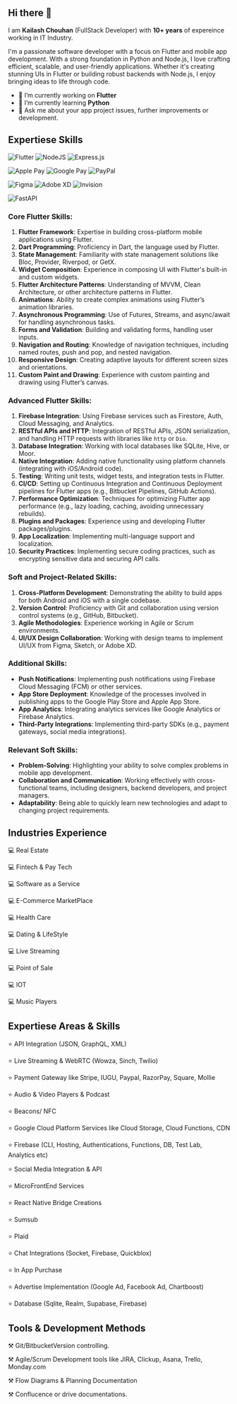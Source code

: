 ## Hi there 👋

I am **Kailash Chouhan** (FullStack Developer) with **10+ years** of expereince working in IT Industry.

I'm a passionate software developer with a focus on Flutter and mobile app development. With a strong foundation in Python and Node.js, I love crafting efficient, scalable, and user-friendly applications. Whether it's creating stunning UIs in Flutter or building robust backends with Node.js, I enjoy bringing ideas to life through code.

- 🔭 I’m currently working on **Flutter**
- 🌱 I’m currently learning **Python**
- 💬 Ask me about your app project issues, further improvements or development.

## Expertiese Skills
![Flutter](https://img.shields.io/badge/Flutter-%2302569B.svg?style=for-the-badge&logo=Flutter&logoColor=white)
![NodeJS](https://img.shields.io/badge/node.js-6DA55F?style=for-the-badge&logo=node.js&logoColor=white) 
![Express.js](https://img.shields.io/badge/express.js-%23404d59.svg?style=for-the-badge&logo=express&logoColor=%2361DAFB)

![Apple Pay](https://img.shields.io/badge/ApplePay-000000.svg?style=for-the-badge&logo=Apple-Pay&logoColor=white) 
![Google Pay](https://img.shields.io/badge/GooglePay-%233780F1.svg?style=for-the-badge&logo=Google-Pay&logoColor=white) 
![PayPal](https://img.shields.io/badge/PayPal-00457C?style=for-the-badge&logo=paypal&logoColor=white)

![Figma](https://img.shields.io/badge/figma-%23F24E1E.svg?style=for-the-badge&logo=figma&logoColor=white) 
![Adobe XD](https://img.shields.io/badge/Adobe%20XD-470137?style=for-the-badge&logo=Adobe%20XD&logoColor=#FF61F6) 
![Invision](https://img.shields.io/badge/invision-FF3366?style=for-the-badge&logo=invision&logoColor=white)

![FastAPI](https://img.shields.io/badge/FastAPI-005571?style=for-the-badge&logo=fastapi)

### Core Flutter Skills:
1. **Flutter Framework**: Expertise in building cross-platform mobile applications using Flutter.
2. **Dart Programming**: Proficiency in Dart, the language used by Flutter.
3. **State Management**: Familiarity with state management solutions like Bloc, Provider, Riverpod, or GetX.
4. **Widget Composition**: Experience in composing UI with Flutter's built-in and custom widgets.
5. **Flutter Architecture Patterns**: Understanding of MVVM, Clean Architecture, or other architecture patterns in Flutter.
6. **Animations**: Ability to create complex animations using Flutter’s animation libraries.
7. **Asynchronous Programming**: Use of Futures, Streams, and async/await for handling asynchronous tasks.
8. **Forms and Validation**: Building and validating forms, handling user inputs.
9. **Navigation and Routing**: Knowledge of navigation techniques, including named routes, push and pop, and nested navigation.
10. **Responsive Design**: Creating adaptive layouts for different screen sizes and orientations.
11. **Custom Paint and Drawing**: Experience with custom painting and drawing using Flutter’s canvas.

### Advanced Flutter Skills:
1. **Firebase Integration**: Using Firebase services such as Firestore, Auth, Cloud Messaging, and Analytics.
2. **RESTful APIs and HTTP**: Integration of RESTful APIs, JSON serialization, and handling HTTP requests with libraries like `http` or `Dio`.
3. **Database Integration**: Working with local databases like SQLite, Hive, or Moor.
4. **Native Integration**: Adding native functionality using platform channels (integrating with iOS/Android code).
5. **Testing**: Writing unit tests, widget tests, and integration tests in Flutter.
6. **CI/CD**: Setting up Continuous Integration and Continuous Deployment pipelines for Flutter apps (e.g., Bitbucket Pipelines, GitHub Actions).
7. **Performance Optimization**: Techniques for optimizing Flutter app performance (e.g., lazy loading, caching, avoiding unnecessary rebuilds).
8. **Plugins and Packages**: Experience using and developing Flutter packages/plugins.
9. **App Localization**: Implementing multi-language support and localization.
10. **Security Practices**: Implementing secure coding practices, such as encrypting sensitive data and securing API calls.

### Soft and Project-Related Skills:
1. **Cross-Platform Development**: Demonstrating the ability to build apps for both Android and iOS with a single codebase.
2. **Version Control**: Proficiency with Git and collaboration using version control systems (e.g., GitHub, Bitbucket).
3. **Agile Methodologies**: Experience working in Agile or Scrum environments.
4. **UI/UX Design Collaboration**: Working with design teams to implement UI/UX from Figma, Sketch, or Adobe XD.

### Additional Skills:
- **Push Notifications**: Implementing push notifications using Firebase Cloud Messaging (FCM) or other services.
- **App Store Deployment**: Knowledge of the processes involved in publishing apps to the Google Play Store and Apple App Store.
- **App Analytics**: Integrating analytics services like Google Analytics or Firebase Analytics.
- **Third-Party Integrations**: Implementing third-party SDKs (e.g., payment gateways, social media integrations).

### Relevant Soft Skills:
- **Problem-Solving**: Highlighting your ability to solve complex problems in mobile app development.
- **Collaboration and Communication**: Working effectively with cross-functional teams, including designers, backend developers, and project managers.
- **Adaptability**: Being able to quickly learn new technologies and adapt to changing project requirements.

##  Industries Experience

💻 Real Estate

💻 Fintech & Pay Tech

💻 Software as a Service

💻 E-Commerce MarketPlace

💻 Health Care

💻 Dating & LifeStyle

💻 Live Streaming

💻 Point of Sale

💻 IOT

💻 Music Players

## Expertiese Areas & Skills

⭐ API Integration (JSON, GraphQL, XML)

⭐ Live Streaming & WebRTC (Wowza, Sinch, Twilio)

⭐ Payment Gateway like Stripe, IUGU, Paypal, RazorPay, Square, Mollie

⭐ Audio & Video Players & Podcast

⭐ Beacons/ NFC

⭐ Google Cloud Platform Services like Cloud Storage, Cloud Functions, CDN

⭐ Firebase (CLI, Hosting, Authentications, Functions, DB, Test Lab, Analytics etc)

⭐ Social Media Integration & API

⭐ MicroFrontEnd Services 

⭐ React Native Bridge Creations

⭐ Sumsub

⭐ Plaid

⭐ Chat Integrations (Socket, Firebase, Quickblox)

⭐ In App Purchase 

⭐ Advertise Implementation (Google Ad, Facebook Ad, Chartboost)

⭐ Database (Sqlite, Realm, Supabase, Firebase)

##  Tools & Development Methods

⚒️ Git/BitbucketVersion controlling.

⚒️ Agile/Scrum Development tools like JIRA, Clickup, Asana, Trello, Monday.com

⚒️ Flow Diagrams & Planning Documentation

⚒️ Conflucence or drive documentations.
